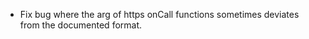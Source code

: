 - Fix bug where the <data> arg of https onCall functions sometimes deviates from the documented format.
